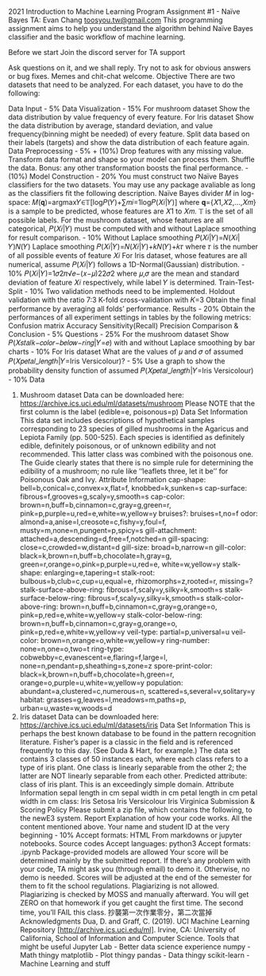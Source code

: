 2021 Introduction to Machine Learning Program Assignment #1 - Naïve Bayes
TA: Evan Chang toosyou.tw@gmail.com
This programming assignment aims to help you understand the algorithm behind Naïve Bayes classifier and the basic workflow of machine learning.

Before we start
Join the discord server for TA support

Ask questions on it, and we shall reply.
Try not to ask for obvious answers or bug fixes.
Memes and chit-chat welcome.
Objective
There are two datasets that need to be analyzed. For each dataset, you have to do the following:

Data Input - 5%
Data Visualization - 15%
For mushroom dataset
Show the data distribution by value frequency of every feature.
For Iris dataset
Show the data distribution by average, standard deviation, and value frequency(binning might be needed) of every feature.
Split data based on their labels (targets) and show the data distribution of each feature again.
Data Preprocessing - 5% + (10%)
Drop features with any missing value.
Transform data format and shape so your model can process them.
Shuffle the data.
Bonus: any other transformation boosts the final performance. - (10%)
Model Construction - 20%
You must construct two Naïve Bayes classifiers for the two datasets.
You may use any package avaliable as long as the classifiers fit the following description.
Naïve Bayes divider 𝑀 in log-space:
𝑀(𝐪)=argmax𝑌∈𝕋[log𝑃(𝑌)+∑𝑚𝑖=1log𝑃(𝑋𝑖|𝑌)]
where 𝐪={𝑋1,𝑋2,...,𝑋𝑚} is a sample to be predicted, whose features are 𝑋1 to 𝑋𝑚. 𝕋 is the set of all possible labels.
For the mushroom dataset, whose features are all categorical, 𝑃(𝑋𝑖|𝑌) must be computed with and without Laplace smoothing for result comparison. - 10%
Without Laplace smoothing
𝑃(𝑋𝑖|𝑌)=𝑁(𝑋𝑖|𝑌)𝑁(𝑌)
Laplace smoothing
𝑃(𝑋𝑖|𝑌)=𝑁(𝑋𝑖|𝑌)+𝑘𝑁(𝑌)+𝑘𝜏
where 𝜏 is the number of all possible events of feature 𝑋𝑖
For Iris dataset, whose features are all numerical, assume 𝑃(𝑋𝑖|𝑌) follows a 1D-Normal(Gaussian) distribution. - 10%
𝑃(𝑋𝑖|𝑌)=1𝜎2𝜋√𝑒−(𝑥−𝜇)22𝜎2
where 𝜇,𝜎 are the mean and standard deviation of feature 𝑋𝑖 respectively, while label 𝑌 is determined.
Train-Test-Split - 10%
Two validation methods need to be implemented.
Holdout validation with the ratio 7:3
K-fold cross-validation with 𝐾=3
Obtain the final performance by averaging all folds’ performance.
Results - 20%
Obtain the performances of all experiment settings in tables by the following metrics:
Confusion matrix
Accuracy
Sensitivity(Recall)
Precision
Comparison & Conclusion - 5%
Questions - 25%
For the mushroom dataset
Show 𝑃(𝑋𝑠𝑡𝑎𝑙𝑘−𝑐𝑜𝑙𝑜𝑟−𝑏𝑒𝑙𝑜𝑤−𝑟𝑖𝑛𝑔|𝑌=𝑒) with and without Laplace smoothing by bar charts - 10%
For Iris dataset
What are the values of 𝜇 and 𝜎 of assumed 𝑃(𝑋𝑝𝑒𝑡𝑎𝑙_𝑙𝑒𝑛𝑔𝑡ℎ|𝑌=Iris Versicolour)? - 5%
Use a graph to show the probability density function of assumed 𝑃(𝑋𝑝𝑒𝑡𝑎𝑙_𝑙𝑒𝑛𝑔𝑡ℎ|𝑌=Iris Versicolour) - 10%
Data
1. Mushroom dataset
Data can be downloaded here:
https://archive.ics.uci.edu/ml/datasets/mushroom
Please NOTE that the first column is the label (edible=e, poisonous=p)
Data Set Information
This data set includes descriptions of hypothetical samples corresponding to 23 species of gilled mushrooms in the Agaricus and Lepiota Family (pp. 500-525). Each species is identified as definitely edible, definitely poisonous, or of unknown edibility and not recommended. This latter class was combined with the poisonous one. The Guide clearly states that there is no simple rule for determining the edibility of a mushroom; no rule like ‘‘leaflets three, let it be’’ for Poisonous Oak and Ivy.
Attribute Information
cap-shape: bell=b,conical=c,convex=x,flat=f, knobbed=k,sunken=s
cap-surface: fibrous=f,grooves=g,scaly=y,smooth=s
cap-color: brown=n,buff=b,cinnamon=c,gray=g,green=r, pink=p,purple=u,red=e,white=w,yellow=y
bruises?: bruises=t,no=f
odor: almond=a,anise=l,creosote=c,fishy=y,foul=f, musty=m,none=n,pungent=p,spicy=s
gill-attachment: attached=a,descending=d,free=f,notched=n
gill-spacing: close=c,crowded=w,distant=d
gill-size: broad=b,narrow=n
gill-color: black=k,brown=n,buff=b,chocolate=h,gray=g, green=r,orange=o,pink=p,purple=u,red=e, white=w,yellow=y
stalk-shape: enlarging=e,tapering=t
stalk-root: bulbous=b,club=c,cup=u,equal=e, rhizomorphs=z,rooted=r, missing=?
stalk-surface-above-ring: fibrous=f,scaly=y,silky=k,smooth=s
stalk-surface-below-ring: fibrous=f,scaly=y,silky=k,smooth=s
stalk-color-above-ring: brown=n,buff=b,cinnamon=c,gray=g,orange=o, pink=p,red=e,white=w,yellow=y
stalk-color-below-ring: brown=n,buff=b,cinnamon=c,gray=g,orange=o, pink=p,red=e,white=w,yellow=y
veil-type: partial=p,universal=u
veil-color: brown=n,orange=o,white=w,yellow=y
ring-number: none=n,one=o,two=t
ring-type: cobwebby=c,evanescent=e,flaring=f,large=l, none=n,pendant=p,sheathing=s,zone=z
spore-print-color: black=k,brown=n,buff=b,chocolate=h,green=r, orange=o,purple=u,white=w,yellow=y
population: abundant=a,clustered=c,numerous=n, scattered=s,several=v,solitary=y
habitat: grasses=g,leaves=l,meadows=m,paths=p, urban=u,waste=w,woods=d
2. Iris dataset
Data can be downloaded here:
https://archive.ics.uci.edu/ml/datasets/iris
Data Set Information
This is perhaps the best known database to be found in the pattern recognition literature. Fisher’s paper is a classic in the field and is referenced frequently to this day. (See Duda & Hart, for example.) The data set contains 3 classes of 50 instances each, where each class refers to a type of iris plant. One class is linearly separable from the other 2; the latter are NOT linearly separable from each other. Predicted attribute: class of iris plant. This is an exceedingly simple domain.
Attribute Information
sepal length in cm
sepal width in cm
petal length in cm
petal width in cm
class:
Iris Setosa
Iris Versicolour
Iris Virginica
Submission & Scoring Policy
Please submit a zip file, which contains the following, to the newE3 system.
Report
Explanation of how your code works.
All the content mentioned above.
Your name and student ID at the very beginning - 10%
Accept formats: HTML
From markdowns or jupyter notebooks.
Source codes
Accept languages: python3
Accept formats: .ipynb
Package-provided models are allowed
Your score will be determined mainly by the submitted report.
If there’s any problem with your code, TA might ask you (through email) to demo it. Otherwise, no demo is needed.
Scores will be adjusted at the end of the semester for them to fit the school regulations.
Plagiarizing is not allowed.
Plagiarizing is checked by MOSS and manually afterward.
You will get ZERO on that homework if you get caught the first time.
The second time, you’ll FAIL this class.
抄襲第一次作業零分，第二次當掉
Acknowledgments
Dua, D. and Graff, C. (2019). UCI Machine Learning Repository [http://archive.ics.uci.edu/ml]. Irvine, CA: University of California, School of Information and Computer Science.
Tools that might be useful
Jupyter Lab - Better data science experience
numpy - Math thingy
matplotlib - Plot thingy
pandas - Data thingy
scikit-learn - Machine Learning and stuff
